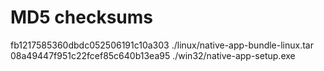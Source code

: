 # MD5 checksums

fb1217585360dbdc052506191c10a303  ./linux/native-app-bundle-linux.tar
08a49447f951c22fcef85c640b13ea95  ./win32/native-app-setup.exe
